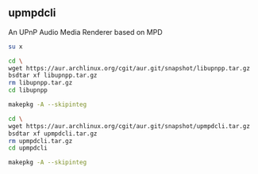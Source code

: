 ## upmpdcli

An UPnP Audio Media Renderer based on MPD
```sh
su x

cd \
wget https://aur.archlinux.org/cgit/aur.git/snapshot/libupnpp.tar.gz
bsdtar xf libupnpp.tar.gz
rm libupnpp.tar.gz
cd libupnpp

makepkg -A --skipinteg

cd \
wget https://aur.archlinux.org/cgit/aur.git/snapshot/upmpdcli.tar.gz
bsdtar xf upmpdcli.tar.gz
rm upmpdcli.tar.gz
cd upmpdcli

makepkg -A --skipinteg
```
